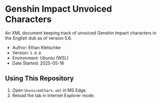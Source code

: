# Genshin Impact Unvoiced Characters

An XML document keeping track of unvoiced Genshin Impact characters in the
English dub as of version 5.6.

- Author: Ethan Kletschke
- Version: `1.0.0`
- Environment: Ubuntu (WSL)
- Date Started: 2025-05-16

## Using This Repository

1. Open `UnvoicedChars.xml` in MS Edge.
2. Reload the tab in Internet Explorer mode.
